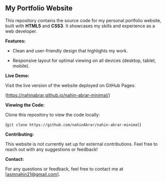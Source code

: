 My Portfolio Website
--------------------

This repository contains the source code for my personal portfolio website, built with **HTML5** and **CSS3**. It showcases my skills and experience as a web developer.

**Features:**

*   Clean and user-friendly design that highlights my work.
    
*   Responsive layout for optimal viewing on all devices (desktop, tablet, mobile).
    

**Live Demo:**

Visit the live version of the website deployed on GitHub Pages:

(https://nahinabrar.github.io/nahin-abrar-minimal/)

**Viewing the Code:**

Clone this repository to view the code locally:

(`git clone https://github.com/nahinAbrar/nahin-abrar-minimal`)

**Contributing:**

This website is not currently set up for external contributions. Feel free to reach out with any suggestions or feedback!

**Contact:**

For any questions or feedback, feel free to contact me at \[asmnahin21@gmail.com\].